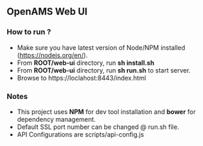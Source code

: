 ## OpenAMS Web UI


### How to run ?
 - Make sure you have latest version of Node/NPM installed (https://nodejs.org/en/).
 - From **ROOT/web-ui** directory,  run **sh install.sh**
 - From **ROOT/web-ui** directory, run **sh run.sh** to start server.
 - Browse to https://loclahost:8443/index.html



### Notes

 - This project uses **NPM** for dev tool installation and **bower** for dependency management.
 - Default SSL port number can be changed @ run.sh file.
 - API Configurations are scripts/api-config.js
